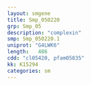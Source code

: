 ```yaml
---
layout: smgene
title: Smp_050220
grp: Smp_05
description: "complexin"
smp: Smp_050220.1
uniprot: "G4LWK6"
length:   486
cdd: "cl05420, pfam05835"
kk: K15294
categories: sm
---
```

